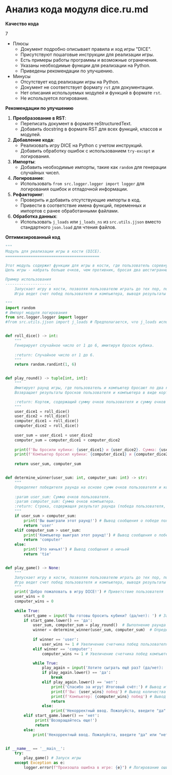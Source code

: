# Анализ кода модуля dice.ru.md

**Качество кода**

7
- Плюсы
    - Документ подробно описывает правила и ход игры "DICE".
    - Присутствуют пошаговые инструкции для реализации игры.
    - Есть примеры работы программы и возможные ограничения.
    - Указаны необходимые функции для реализации на Python.
    - Приведены рекомендации по улучшению.
- Минусы
    - Отсутствует код реализации игры на Python.
    - Документ не соответствует формату `rst` для документации.
    - Нет описания используемых модулей и функций в формате `rst`.
    - Не используется логирование.

**Рекомендации по улучшению**

1. **Преобразование в RST**:
   - Переписать документ в формате reStructuredText.
   - Добавить docstring в формате RST для всех функций, классов и модулей.
2. **Добавление кода**:
   - Реализовать игру DICE на Python с учетом инструкций.
   - Добавить обработку ошибок с использованием `try-except` и логирования.
3. **Импорты**:
    - Добавить необходимые импорты, такие как `random` для генерации случайных чисел.
4. **Логирование**:
    - Использовать `from src.logger.logger import logger` для логирования ошибок и отладочной информации.
5. **Рефакторинг**:
   - Проверить и добавить отсутствующие импорты в код.
    -  Привести в соответствие имена функций, переменных и импортов с ранее обработанными файлами.
6. **Обработка данных**:
    - Использовать `j_loads` или `j_loads_ns` из `src.utils.jjson` вместо стандартного `json.load` для чтения файлов.

**Оптимизированный код**

```python
"""
Модуль для реализации игры в кости (DICE).
=========================================

Этот модуль содержит функции для игры в кости, где пользователь соревнуется с компьютером.
Цель игры - набрать больше очков, чем противник, бросая два шестигранных кубика.

Пример использования
--------------------
    Запускает игру в кости, позволяя пользователю играть до тех пор, пока он не решит выйти.
    Игра ведет счет побед пользователя и компьютера, выводя результаты каждого раунда и итог игры.

"""
import random
# Импорт модуля логирования
from src.logger.logger import logger
#from src.utils.jjson import j_loads # Предполагается, что j_loads используется для чтения конфигурационных файлов, здесь не требуется


def roll_dice() -> int:
    """
    Генерирует случайное число от 1 до 6, имитируя бросок кубика.
        
    :return: Случайное число от 1 до 6.
    """
    return random.randint(1, 6)


def play_round() -> tuple[int, int]:
    """
    Имитирует раунд игры, где пользователь и компьютер бросают по два кубика.
    Возвращает результаты бросков пользователя и компьютера в виде кортежа (user_sum, computer_sum).

    :return: Кортеж, содержащий сумму очков пользователя и сумму очков компьютера.
    """
    user_dice1 = roll_dice()
    user_dice2 = roll_dice()
    computer_dice1 = roll_dice()
    computer_dice2 = roll_dice()
    
    user_sum = user_dice1 + user_dice2
    computer_sum = computer_dice1 + computer_dice2
    
    print(f'Вы бросили кубики: {user_dice1} и {user_dice2}. Сумма: {user_sum}') # Вывод результатов броска пользователя
    print(f'Компьютер бросил кубики: {computer_dice1} и {computer_dice2}. Сумма: {computer_sum}') # Вывод результатов броска компьютера
    
    return user_sum, computer_sum


def determine_winner(user_sum: int, computer_sum: int) -> str:
    """
    Определяет победителя раунда на основе сумм очков пользователя и компьютера.
        
    :param user_sum: Сумма очков пользователя.
    :param computer_sum: Сумма очков компьютера.
    :return: Строка, содержащая результат раунда (победа пользователя, компьютера или ничья).
    """
    if user_sum > computer_sum:
        print('Вы выиграли этот раунд!') # Вывод сообщения о победе пользователя
        return 'user'
    elif computer_sum > user_sum:
        print('Компьютер выиграл этот раунд!') # Вывод сообщения о победе компьютера
        return 'computer'
    else:
        print('Это ничья!') # Вывод сообщения о ничьей
        return 'tie'


def play_game() -> None:
    """
    Запускает игру в кости, позволяя пользователю играть до тех пор, пока он не решит выйти.
    Игра ведет счет побед пользователя и компьютера, выводя результаты каждого раунда и итог игры.
    """
    print('Добро пожаловать в игру DICE!') # Приветствие пользователя
    user_wins = 0
    computer_wins = 0
    
    while True:
        start_game = input('Вы готовы бросить кубики? (да/нет): ') # Запрос на начало игры
        if start_game.lower() == 'да':
            user_sum, computer_sum = play_round()  # Выполнение раунда игры
            winner = determine_winner(user_sum, computer_sum)  # Определение победителя раунда
            
            if winner == 'user':
                user_wins += 1 # Увеличение счетчика побед пользователя
            elif winner == 'computer':
                computer_wins += 1 # Увеличение счетчика побед компьютера

            while True:
                play_again = input('Хотите сыграть ещё раз? (да/нет): ') # Запрос на продолжение игры
                if play_again.lower() == 'да':
                    break
                elif play_again.lower() == 'нет':
                    print('Спасибо за игру! Итоговый счёт:') # Вывод итогового счета
                    print(f'Вы: {user_wins} побед') # Вывод количества побед пользователя
                    print(f'Компьютер: {computer_wins} побед') # Вывод количества побед компьютера
                    return
                else:
                    print('Некорректный ввод. Пожалуйста, введите "да" или "нет".') # Обработка некорректного ввода
        elif start_game.lower() == 'нет':
             print('Возвращайтесь еще!')
             return
        else:
            print('Некорректный ввод. Пожалуйста, введите "да" или "нет".')  # Обработка некорректного ввода


if __name__ == '__main__':
    try:
        play_game() # Запуск игры
    except Exception as e:
        logger.error(f"Произошла ошибка в игре: {e}") # Логирование ошибки
```